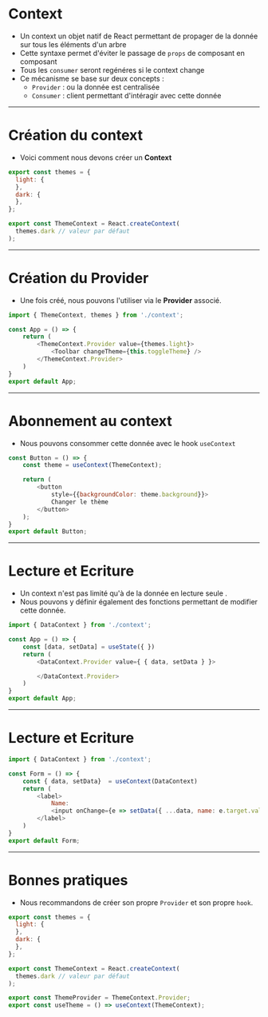 # Context

* Un context un objet natif de React permettant de propager de la donnée sur tous les éléments d'un arbre
* Cette syntaxe permet d'éviter le passage de `props` de composant en composant
* Tous les `consumer` seront regénéres si le context change
* Ce mécanisme se base sur deux concepts :
    * `Provider` : ou la donnée est centralisée
    * `Consumer` : client permettant d'intéragir avec cette donnée

---

# Création du context

* Voici comment nous devons créer un **Context** 

```javascript
export const themes = {
  light: {
  },
  dark: {
  },
};

export const ThemeContext = React.createContext(
  themes.dark // valeur par défaut
);
```

---

# Création du Provider

* Une fois créé, nous pouvons l'utiliser via le **Provider** associé. 

```javascript
import { ThemeContext, themes } from './context';

const App = () => {
    return (
        <ThemeContext.Provider value={themes.light}>
            <Toolbar changeTheme={this.toggleTheme} />
        </ThemeContext.Provider>
    )
}
export default App;
```

---

# Abonnement au context

* Nous pouvons consommer cette donnée avec le hook `useContext`

```javascript
const Button = () => {
    const theme = useContext(ThemeContext);

    return (
        <button
            style={{backgroundColor: theme.background}}>
            Changer le thème
        </button>
    );
}
export default Button;
```

---

# Lecture et Ecriture

* Un context n'est pas limité qu'à de la donnée en lecture seule .
* Nous pouvons y définir également des fonctions permettant de modifier cette donnée.

```javascript
import { DataContext } from './context';

const App = () => {
    const [data, setData] = useState({ })
    return (
        <DataContext.Provider value={ { data, setData } }>

        </DataContext.Provider>
    )
}
export default App;
```

---

# Lecture et Ecriture

```javascript
import { DataContext } from './context';

const Form = () => {
    const { data, setData}  = useContext(DataContext)
    return (
        <label>
            Name:
            <input onChange={e => setData({ ...data, name: e.target.value }) } />
        </label>
    )
}
export default Form;
```

---

# Bonnes pratiques

* Nous recommandons de créer son propre `Provider` et son propre `hook`.

```javascript
export const themes = {
  light: {
  },
  dark: {
  },
};

export const ThemeContext = React.createContext(
  themes.dark // valeur par défaut
);

export const ThemeProvider = ThemeContext.Provider;
export const useTheme = () => useContext(ThemeContext);
```
